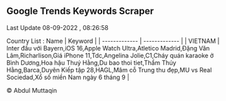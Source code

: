 

## Google Trends Keywords Scraper 
 
Last Update 08-09-2022 , 08:26:58

Country List :
 Name  | Keyword |
| ------------- | ------------- |
| VIETNAM | Inter đấu với Bayern,iOS 16,Apple Watch Ultra,Atletico Madrid,Đặng Văn Lâm,Richarlison,Giá iPhone 11,Tdc,Angelina Jolie,C1,Cháy quán karaoke ở Bình Dương,Hoa hậu Thuý Hằng,Du bao thoi tiet,Thẩm Thúy Hằng,Barca,Duyên Kiếp tập 28,HAGL,Mâm cỗ Trung thu đẹp,MU vs Real Sociedad,Xổ số miền Nam ngày 6 tháng 9 |



© Abdul Muttaqin 
